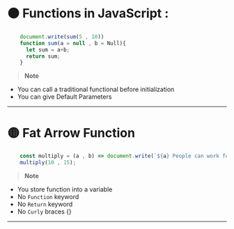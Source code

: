 # ⚫ Functions in JavaScript :
```javascript
    document.write(sum(5 , 10))
    function sum(a = null , b = Null){
      let sum = a+b;
      return sum;
    }
```

> __Note__  

  - You can call a traditional functional before initialization
  - You can give Default Parameters
  
---

# 🟡 Fat Arrow Function 
```javascript
    const multiply = (a , b) => document.write(`${a} People can work for ${b} Bosses`)
    multiply(10 , 15);
```

> __Note__ 

  - You store function into a variable
  - No `Function` keyword
  - No `Return` keyword
  - No `Curly` braces {}

---
